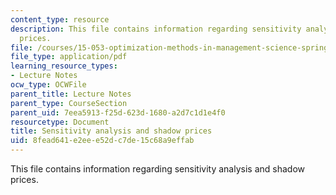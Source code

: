 ```yaml
---
content_type: resource
description: This file contains information regarding sensitivity analysis and shadow
  prices.
file: /courses/15-053-optimization-methods-in-management-science-spring-2013/8fead641e2eee52dc7de15c68a9effab_MIT15_053S13_lec6.pdf
file_type: application/pdf
learning_resource_types:
- Lecture Notes
ocw_type: OCWFile
parent_title: Lecture Notes
parent_type: CourseSection
parent_uid: 7eea5913-f25d-623d-1680-a2d7c1d1e4f0
resourcetype: Document
title: Sensitivity analysis and shadow prices
uid: 8fead641-e2ee-e52d-c7de-15c68a9effab
---
```

This file contains information regarding sensitivity analysis and shadow prices.